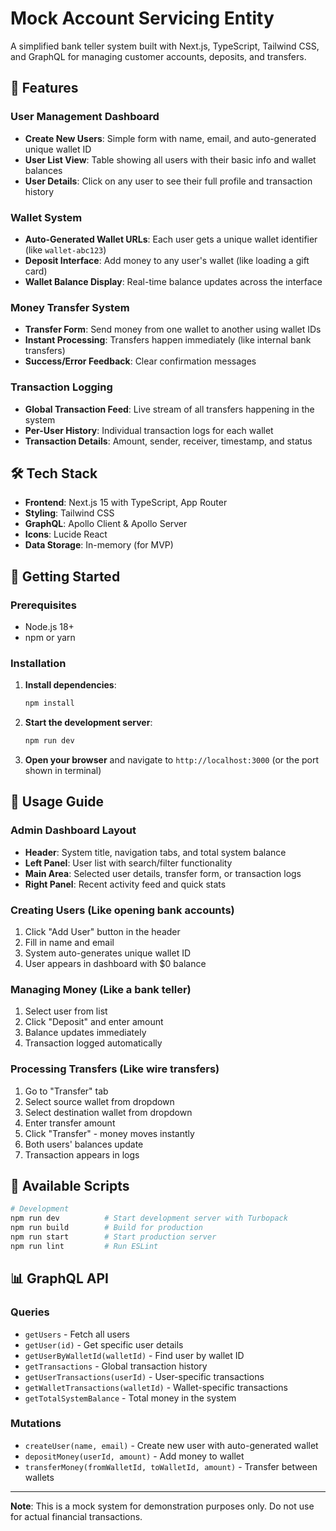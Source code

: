 # Mock Account Servicing Entity

A simplified bank teller system built with Next.js, TypeScript, Tailwind CSS, and GraphQL for managing customer accounts, deposits, and transfers.

## 🚀 Features

### User Management Dashboard
- **Create New Users**: Simple form with name, email, and auto-generated unique wallet ID
- **User List View**: Table showing all users with their basic info and wallet balances  
- **User Details**: Click on any user to see their full profile and transaction history

### Wallet System
- **Auto-Generated Wallet URLs**: Each user gets a unique wallet identifier (like `wallet-abc123`)
- **Deposit Interface**: Add money to any user's wallet (like loading a gift card)
- **Wallet Balance Display**: Real-time balance updates across the interface

### Money Transfer System
- **Transfer Form**: Send money from one wallet to another using wallet IDs
- **Instant Processing**: Transfers happen immediately (like internal bank transfers)
- **Success/Error Feedback**: Clear confirmation messages

### Transaction Logging
- **Global Transaction Feed**: Live stream of all transfers happening in the system
- **Per-User History**: Individual transaction logs for each wallet
- **Transaction Details**: Amount, sender, receiver, timestamp, and status

## 🛠️ Tech Stack

- **Frontend**: Next.js 15 with TypeScript, App Router
- **Styling**: Tailwind CSS
- **GraphQL**: Apollo Client & Apollo Server
- **Icons**: Lucide React
- **Data Storage**: In-memory (for MVP)

## 🚀 Getting Started

### Prerequisites
- Node.js 18+ 
- npm or yarn

### Installation

1. **Install dependencies**:
   ```bash
   npm install
   ```

2. **Start the development server**:
   ```bash
   npm run dev
   ```

3. **Open your browser** and navigate to `http://localhost:3000` (or the port shown in terminal)

## 📱 Usage Guide

### Admin Dashboard Layout
- **Header**: System title, navigation tabs, and total system balance
- **Left Panel**: User list with search/filter functionality
- **Main Area**: Selected user details, transfer form, or transaction logs
- **Right Panel**: Recent activity feed and quick stats

### Creating Users (Like opening bank accounts)
1. Click "Add User" button in the header
2. Fill in name and email
3. System auto-generates unique wallet ID
4. User appears in dashboard with $0 balance

### Managing Money (Like a bank teller)
1. Select user from list
2. Click "Deposit" and enter amount
3. Balance updates immediately
4. Transaction logged automatically

### Processing Transfers (Like wire transfers)
1. Go to "Transfer" tab
2. Select source wallet from dropdown
3. Select destination wallet from dropdown
4. Enter transfer amount
5. Click "Transfer" - money moves instantly
6. Both users' balances update
7. Transaction appears in logs

## 🔧 Available Scripts

```bash
# Development
npm run dev          # Start development server with Turbopack
npm run build        # Build for production
npm run start        # Start production server
npm run lint         # Run ESLint
```

## 📊 GraphQL API

### Queries
- `getUsers` - Fetch all users
- `getUser(id)` - Get specific user details
- `getUserByWalletId(walletId)` - Find user by wallet ID
- `getTransactions` - Global transaction history
- `getUserTransactions(userId)` - User-specific transactions
- `getWalletTransactions(walletId)` - Wallet-specific transactions
- `getTotalSystemBalance` - Total money in the system

### Mutations
- `createUser(name, email)` - Create new user with auto-generated wallet
- `depositMoney(userId, amount)` - Add money to wallet
- `transferMoney(fromWalletId, toWalletId, amount)` - Transfer between wallets

---

**Note**: This is a mock system for demonstration purposes only. Do not use for actual financial transactions.
